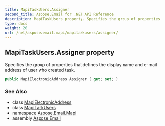 ```yaml
---
title: MapiTaskUsers.Assigner
second_title: Aspose.Email for .NET API Reference
description: MapiTaskUsers property. Specifies the group of properties that defines the display name and email address of user who created task
type: docs
weight: 20
url: /net/aspose.email.mapi/mapitaskusers/assigner/
---
```

## MapiTaskUsers.Assigner property

Specifies the group of properties that defines the display name and e-mail address of user who created task.

```csharp
public MapiElectronicAddress Assigner { get; set; }
```

### See Also

* class [MapiElectronicAddress](../../mapielectronicaddress/)
* class [MapiTaskUsers](../)
* namespace [Aspose.Email.Mapi](../../mapitaskusers/)
* assembly [Aspose.Email](../../../)


